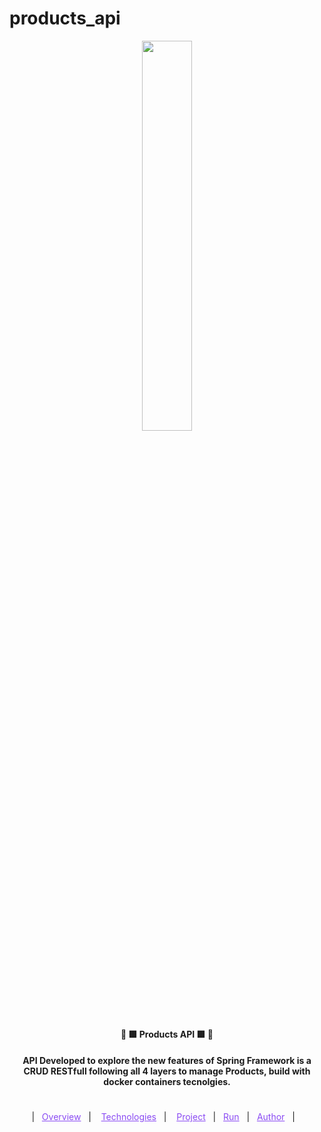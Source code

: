 # products_api

<p align="center"> 
  <a href="https://spring.io/" target="_blank">
    <img width="40%" src="https://cdn.jsdelivr.net/gh/devicons/devicon/icons/spring/spring-original-wordmark.svg"/>
  </a> 
</p>

<h4 align="center" >🚀 🟩 Products API 🟩 🚀</h4>

<h4 align="center">
  API Developed to explore the new features of Spring Framework  is a CRUD RESTfull following all 4 layers to manage Products, build with docker containers tecnolgies.
</h4>

#

<p align="center">
  |&nbsp;&nbsp;
  <a style="color: #8a4af3;" href="#project">Overview</a>&nbsp;&nbsp;&nbsp;|&nbsp;&nbsp;&nbsp;
  <a style="color: #8a4af3;" href="#techs">Technologies</a>&nbsp;&nbsp;&nbsp;|&nbsp;&nbsp;&nbsp;
  <a style="color: #8a4af3;" href="#app">Project</a>&nbsp;&nbsp;&nbsp;|&nbsp;&nbsp;
  <a style="color: #8a4af3;" href="#run-project">Run</a>&nbsp;&nbsp;&nbsp;|&nbsp;&nbsp;
  <a style="color: #8a4af3;" href="#author">Author</a>&nbsp;&nbsp;&nbsp;|&nbsp;&nbsp;&nbsp;
</p>

#
